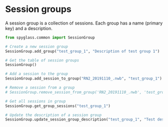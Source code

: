 # Session groups

A session group is a collection of sessions. Each group has a name (primary key)
and a description.

```python
from spyglass.common import SessionGroup

# Create a new session group
SessionGroup.add_group("test_group_1", "Description of test group 1")

# Get the table of session groups
SessionGroup()

# Add a session to the group
SessionGroup.add_session_to_group("RN2_20191110_.nwb", "test_group_1")

# Remove a session from a group
# SessionGroup.remove_session_from_group('RN2_20191110_.nwb', 'test_group_1')

# Get all sessions in group
SessionGroup.get_group_sessions("test_group_1")

# Update the description of a session group
SessionGroup.update_session_group_description("test_group_1", "Test description")
```
